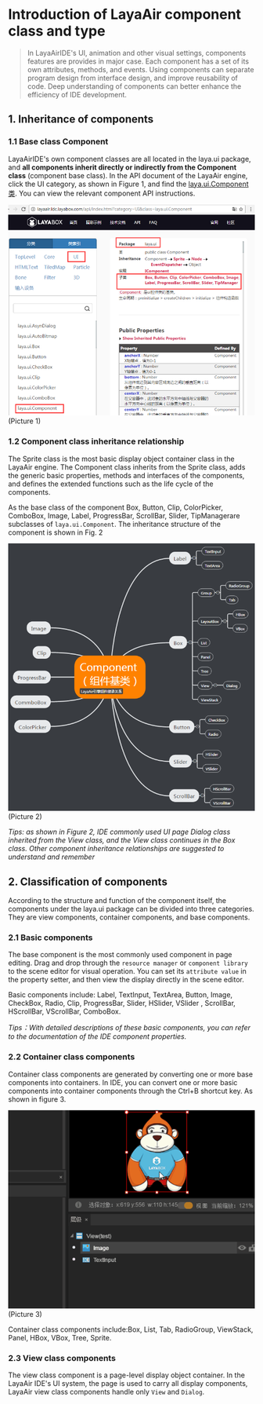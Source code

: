# Introduction of LayaAir component class and  type

> In LayaAirIDE's UI, animation and other visual settings, components features are provides in major case. Each component has a set of its own attributes, methods, and events. Using components can separate program design from interface design, and improve reusability of code. Deep understanding of components can better enhance the efficiency of IDE development.



## 1. Inheritance of components

### 1.1 Base class Component

LayaAirIDE's own component classes are all located in the laya.ui package, and **all components inherit directly or indirectly from the Component class** (component base class).  In the API document of the LayaAir engine, click the UI category, as shown in Figure 1, and find the [laya.ui.Component类](http://layaair.ldc.layabox.com/api/index.html?category=UI&class=laya.ui.Component). You can view the relevant component API instructions.

![图1](img/1.png) <br /> (Picture 1)



### 1.2 Component class inheritance relationship

The Sprite class is the most basic display object container class in the LayaAir engine. The Component class inherits from the Sprite class, adds the generic basic properties, methods and interfaces of the components, and defines the extended functions such as the life cycle of the components.

As the base class of the component Box, Button, Clip, ColorPicker, ComboBox, Image, Label, ProgressBar, ScrollBar, Slider, TipManagerare subclasses of `laya.ui.Component`. The inheritance structure of the component is shown in Fig. 2

![图2](img/2.png) <br /> (Picture 2)

*Tips: as shown in Figure 2, IDE commonly used UI page Dialog class inherited from the View class, and the View class continues in the Box class. Other component inheritance relationships are suggested to understand and remember*



## 2. Classification of components

According to the structure and function of the component itself, the components under the laya.ui package can be divided into three categories. They are view components, container components, and base components.

### 2.1 Basic components

The base component is the most commonly used component in page editing. Drag and drop through the `resource manager` or `component library` to the scene editor for visual operation. You can set its `attribute value` in the property setter, and then view the display directly in the scene editor.

Basic components include: Label, TextInput, TextArea, Button, Image, CheckBox, Radio, Clip, ProgressBar, Slider, HSlider, VSlider , ScrollBar, HScrollBar, VScrollBar, ComboBox.

*Tips：With detailed descriptions of these basic components, you can refer to the documentation of the IDE component properties.*

### 2.2 Container class components

Container class components are generated by converting one or more base components into containers. In IDE, you can convert one or more basic components into container components through the Ctrl+B shortcut key. As shown in figure 3.

![动图3](img/3.gif) <br/> (Picture 3)

Container class components include:Box, List, Tab, RadioGroup, ViewStack, Panel, HBox, VBox, Tree, Sprite.

### 2.3 View class components

The view class component is a page-level display object container. In the LayaAir IDE's UI system, the page is used to carry all display components, LayaAir view class components handle only `View` and `Dialog`.

### 
